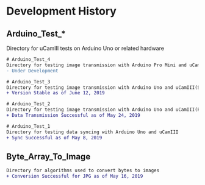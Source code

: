 # Development History

## Arduino_Test_*
Directory for uCamIII tests on Arduino Uno or related hardware

```diff
# Arduino_Test_4
Directory for testing image transmission with Arduino Pro Mini and uCamIII
- Under Development
```

```diff
# Arduino_Test_3
Directory for testing image transmission with Arduino Uno and uCamIII(Stable Version)
+ Version Stable as of June 12, 2019
```

```diff
# Arduino_Test_2
Directory for testing image transmission with Arduino Uno and uCamIII(Prototype Version)
+ Data Transmission Successful as of May 24, 2019
```

```diff
# Arduino_Test_1
Directory for testing data syncing with Arduino Uno and uCamIII
+ Sync Successful as of May 8, 2019
```

## Byte_Array_To_Image
```diff
Directory for algorithms used to convert bytes to images
+ Conversion Successful for JPG as of May 16, 2019
```

